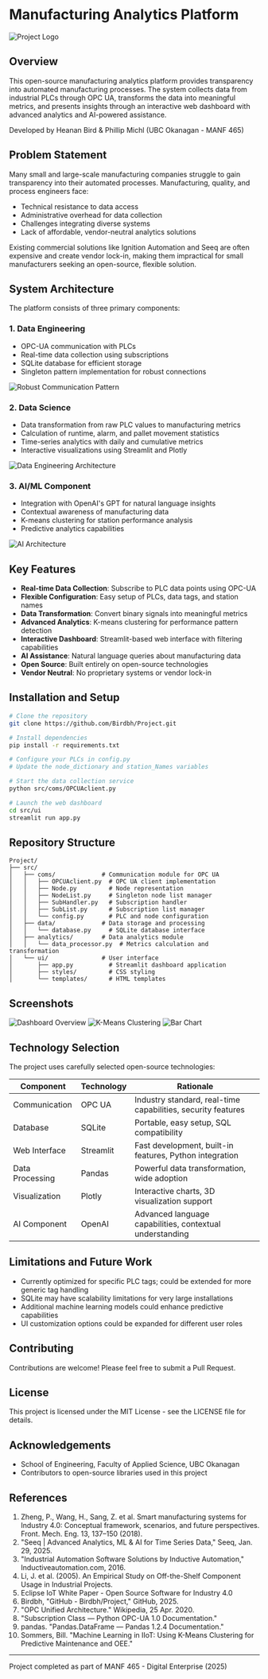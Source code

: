 # Manufacturing Analytics Platform

![Project Logo](images/logo.png)

## Overview

This open-source manufacturing analytics platform provides transparency into automated manufacturing processes. The system collects data from industrial PLCs through OPC UA, transforms the data into meaningful metrics, and presents insights through an interactive web dashboard with advanced analytics and AI-powered assistance.

Developed by Heanan Bird & Phillip Michl (UBC Okanagan - MANF 465)

## Problem Statement

Many small and large-scale manufacturing companies struggle to gain transparency into their automated processes. Manufacturing, quality, and process engineers face:

- Technical resistance to data access
- Administrative overhead for data collection
- Challenges integrating diverse systems
- Lack of affordable, vendor-neutral analytics solutions

Existing commercial solutions like Ignition Automation and Seeq are often expensive and create vendor lock-in, making them impractical for small manufacturers seeking an open-source, flexible solution.

## System Architecture

The platform consists of three primary components:

### 1. Data Engineering
- OPC-UA communication with PLCs 
- Real-time data collection using subscriptions
- SQLite database for efficient storage
- Singleton pattern implementation for robust connections

![Robust Communication Pattern](images/singleton.png)

### 2. Data Science
- Data transformation from raw PLC values to manufacturing metrics
- Calculation of runtime, alarm, and pallet movement statistics
- Time-series analytics with daily and cumulative metrics
- Interactive visualizations using Streamlit and Plotly

![Data Engineering Architecture](images/eng.png)

### 3. AI/ML Component
- Integration with OpenAI's GPT for natural language insights
- Contextual awareness of manufacturing data
- K-means clustering for station performance analysis
- Predictive analytics capabilities

![AI Architecture](images/ai.png)

## Key Features

- **Real-time Data Collection**: Subscribe to PLC data points using OPC-UA
- **Flexible Configuration**: Easy setup of PLCs, data tags, and station names
- **Data Transformation**: Convert binary signals into meaningful metrics
- **Advanced Analytics**: K-means clustering for performance pattern detection
- **Interactive Dashboard**: Streamlit-based web interface with filtering capabilities
- **AI Assistance**: Natural language queries about manufacturing data
- **Open Source**: Built entirely on open-source technologies
- **Vendor Neutral**: No proprietary systems or vendor lock-in

## Installation and Setup

```bash
# Clone the repository
git clone https://github.com/Birdbh/Project.git

# Install dependencies
pip install -r requirements.txt

# Configure your PLCs in config.py
# Update the node_dictionary and station_Names variables

# Start the data collection service
python src/coms/OPCUAclient.py

# Launch the web dashboard
cd src/ui
streamlit run app.py
```

## Repository Structure

```
Project/
├── src/
│   ├── coms/             # Communication module for OPC UA
│   │   ├── OPCUAclient.py  # OPC UA client implementation
│   │   ├── Node.py         # Node representation
│   │   ├── NodeList.py     # Singleton node list manager
│   │   ├── SubHandler.py   # Subscription handler
│   │   ├── SubList.py      # Subscription list manager
│   │   └── config.py       # PLC and node configuration
│   ├── data/             # Data storage and processing
│   │   └── database.py     # SQLite database interface
│   ├── analytics/        # Data analytics module
│   │   └── data_processor.py  # Metrics calculation and transformation
│   └── ui/               # User interface
│       ├── app.py          # Streamlit dashboard application
│       ├── styles/         # CSS styling
│       └── templates/      # HTML templates
```

## Screenshots

![Dashboard Overview](images/raw.png)
![K-Means Clustering](images/cluster.png)
![Bar Chart](images/bar.png)

## Technology Selection

The project uses carefully selected open-source technologies:

| Component | Technology | Rationale |
|-----------|------------|-----------|
| Communication | OPC UA | Industry standard, real-time capabilities, security features |
| Database | SQLite | Portable, easy setup, SQL compatibility |
| Web Interface | Streamlit | Fast development, built-in features, Python integration |
| Data Processing | Pandas | Powerful data transformation, wide adoption |
| Visualization | Plotly | Interactive charts, 3D visualization support |
| AI Component | OpenAI | Advanced language capabilities, contextual understanding |

## Limitations and Future Work

- Currently optimized for specific PLC tags; could be extended for more generic tag handling
- SQLite may have scalability limitations for very large installations
- Additional machine learning models could enhance predictive capabilities
- UI customization options could be expanded for different user roles

## Contributing

Contributions are welcome! Please feel free to submit a Pull Request.

## License

This project is licensed under the MIT License - see the LICENSE file for details.

## Acknowledgements

- School of Engineering, Faculty of Applied Science, UBC Okanagan
- Contributors to open-source libraries used in this project

## References

1. Zheng, P., Wang, H., Sang, Z. et al. Smart manufacturing systems for Industry 4.0: Conceptual framework, scenarios, and future perspectives. Front. Mech. Eng. 13, 137–150 (2018). 
2. "Seeq | Advanced Analytics, ML & AI for Time Series Data," Seeq, Jan. 29, 2025.
3. "Industrial Automation Software Solutions by Inductive Automation," Inductiveautomation.com, 2016.
4. Li, J. et al. (2005). An Empirical Study on Off-the-Shelf Component Usage in Industrial Projects.
5. Eclipse IoT White Paper - Open Source Software for Industry 4.0
6. Birdbh, "GitHub - Birdbh/Project," GitHub, 2025.
7. "OPC Unified Architecture." Wikipedia, 25 Apr. 2020.
8. "Subscription Class — Python OPC-UA 1.0 Documentation."
9. pandas. "Pandas.DataFrame — Pandas 1.2.4 Documentation." 
10. Sommers, Bill. "Machine Learning in IIoT: Using K-Means Clustering for Predictive Maintenance and OEE."

---
Project completed as part of MANF 465 - Digital Enterprise (2025)
